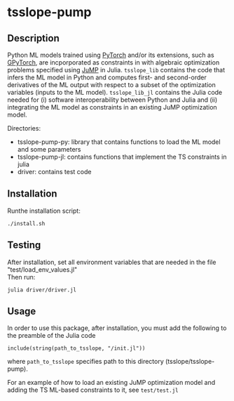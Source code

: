# tsslope-pump 


## Description
Python ML models trained using [PyTorch](https://pytorch.org/) and/or its extensions, such as [GPyTorch](https://gpytorch.ai/), are incporporated as constraints in with algebraic optimization problems specified using [JuMP](https://jump.dev/) in Julia. `tsslope_lib` contains the code that infers the ML model in Python and computes first- and second-order derivatives of the ML output with respect to a subset of the optimization variables (inputs to the ML model). `tsslope_lib_jl` contains the Julia code needed for (i) software interoperability between Python and Julia and (ii) integrating the ML model as constraints in an existing JuMP optimization model. 


Directories:
  - tsslope-pump-py: library that contains functions to load the ML model and some parameters
  - tsslope-pump-jl: contains functions that implement the TS constraints in julia
  - driver: contains test code


## Installation

Runthe installation script:
  
    ./install.sh 

## Testing

After installation, set all environment variables that are needed in the file "test/load_env_values.jl"    
Then run:
   
    julia driver/driver.jl

## Usage

In order to use this package, after installation, you must add the following to the preamble of the Julia code
```
include(string(path_to_tsslope, "/init.jl"))
```
where `path_to_tsslope` specifies path to this directory (tsslope/tsslope-pump).

For an example of how to load an existing JuMP optimization model and adding the TS ML-based constraints to it, see `test/test.jl`
